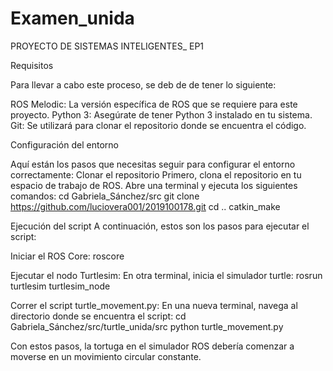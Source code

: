 # Examen_unida
PROYECTO DE SISTEMAS INTELIGENTES_ EP1

Requisitos

Para llevar a cabo este proceso, se deb de de tener lo siguiente:

ROS Melodic: La versión específica de ROS que se requiere para este proyecto.
Python 3: Asegúrate de tener Python 3 instalado en tu sistema.
Git: Se utilizará para clonar el repositorio donde se encuentra el código.

Configuración del entorno

Aquí están los pasos que necesitas seguir para configurar el entorno correctamente:
Clonar el repositorio
Primero, clona el repositorio en tu espacio de trabajo de ROS. Abre una terminal y ejecuta los siguientes comandos:
cd Gabriela_Sánchez/src
git clone https://github.com/luciovera001/2019100178.git
cd ..
catkin_make

Ejecución del script
A continuación, estos son los pasos para ejecutar el script:

Iniciar el ROS Core:
roscore

Ejecutar el nodo Turtlesim:
En otra terminal, inicia el simulador turtle:
rosrun turtlesim turtlesim_node

Correr el script turtle_movement.py:
En una nueva terminal, navega al directorio donde se encuentra el script:
cd Gabriela_Sánchez/src/turtle_unida/src
python turtle_movement.py

Con estos pasos, la tortuga en el simulador ROS debería comenzar a moverse en un movimiento circular constante.
